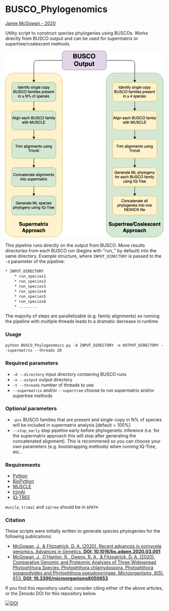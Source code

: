 # BUSCO_Phylogenomics


<a href="https://jamiemcgowan.ie" target="_blank">Jamie McGowan - 2020</a>

Utility script to construct species phylogenies using BUSCOs. Works directly from BUSCO output and can be used for supermatrix or supertree/coalescent methods.

![BUSCO Phylogenomics pipeline](./pipeline.png)

This pipeline runs directly on the output from BUSCO. Move results directories from each BUSCO run (begins with "run_" by default) into the same directory. Example structure, where `INPUT_DIRECTORY` is passed to the `-d` parameter of the pipeline:

```
* INPUT_DIRECTORY
	* run_species1
	* run_species2
	* run_species3
	* run_species4
	* run_species5
	* run_species6
	* ........

```


The majority of steps are parallelizable (e.g. family alignments) so running the pipeline with multiple threads leads to a dramatic decrease in runtime.

### Usage
	python BUSCO_Phylogenomics.py -d INPUT_DIRECTORY -o OUTPUT_DIRECTORY --supermatrix --threads 20
	
	
	
### Required parameters
* `-d --directory` input directory containing BUSCO runs
* `-o --output` output directory
* `-t --threads` number of threads to use
* `--supermatrix` and/or `--supertree` choose to run supermatrix and/or supertree methods


### Optional parameters
* `-psc` BUSCO families that are present and single-copy in N% of species will be included in supermatrix analysis [default = 100%]
* `--stop_early` stop pipeline early before phylogenetic inference (i.e. for the supermatrix approach this will stop after generating the concatenated alignment). This is recommened so you can choose your own parameters (e.g. bootstrapping methods) when running IQ-Tree, etc..



### Requirements
* [Python](https://www.python.org/)
* [BioPython](https://biopython.org/)
* [MUSCLE](https://www.drive5.com/muscle/)
* [trimAl](http://trimal.cgenomics.org/)
* [IQ-TREE](http://www.iqtree.org/)


`muscle`, `trimal` and `iqtree` should be in `$PATH`


### Citation

These scripts were initially written to generate species phylogenies for the following publications:

- [McGowan, J., & Fitzpatrick, D. A. (2020). Recent advances in oomycete genomics. Advances in Genetics. **DOI: 10.1016/bs.adgen.2020.03.001**](https://www.sciencedirect.com/science/article/abs/pii/S0065266020300043)
- [McGowan, J., O’Hanlon, R., Owens, R. A., & Fitzpatrick, D. A. (2020). Comparative Genomic and Proteomic Analyses of Three Widespread Phytophthora Species: Phytophthora chlamydospora, Phytophthora gonapodyides and Phytophthora pseudosyringae. Microorganisms, 8(5), 653. **DOI: 10.3390/microorganisms8050653**](https://www.mdpi.com/2076-2607/8/5/653)

If you find this repository useful, consider citing either of the above articles, or the Zenodo DOI for this repository below.

[![DOI](https://zenodo.org/badge/DOI/10.5281/zenodo.4320788.svg)](https://doi.org/10.5281/zenodo.4320788)
